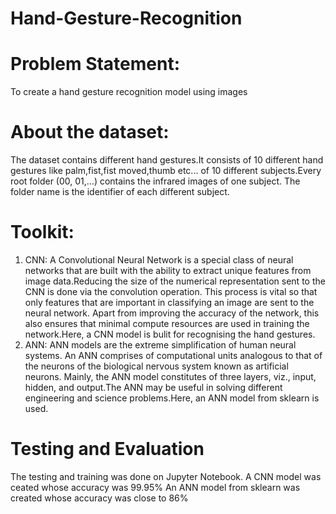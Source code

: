 # Hand-Gesture-Recognition

# Problem Statement:
To create a hand gesture recognition model using images


# About the dataset:
The dataset contains different hand gestures.It consists of 10 different hand gestures like palm,fist,fist moved,thumb etc... of 10 different subjects.Every root folder (00, 01,…) contains the infrared images of one subject. The folder name is the identifier of each different subject.

# Toolkit:
1) CNN:
A Convolutional Neural Network is a special class of neural networks that are built with the ability to extract unique features from image data.Reducing the size of the numerical representation sent to the CNN is done via the convolution operation. This process is vital so that only features that are important in classifying an image are sent to the neural network. Apart from improving the accuracy of the network, this also ensures that minimal compute resources are used in training the network.Here, a CNN model is bulit for recognising the hand gestures.
2) ANN:
ANN models are the extreme simplification of human neural systems. An ANN comprises of computational units analogous to that of the neurons of the biological nervous system known as artificial neurons. Mainly, the ANN model constitutes of three layers, viz., input, hidden, and output.The ANN may be useful in solving different engineering and science problems.Here, an ANN model from sklearn is used.

# Testing and Evaluation
The testing and training was done on Jupyter Notebook.
A CNN model was ceated whose accuracy was 99.95%
An ANN model from sklearn was created whose accuracy was close to 86%
